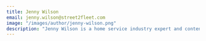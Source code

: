 ```yaml
---
title: Jenny Wilson
email: jenny.wilson@street2fleet.com
image: "/images/author/jenny-wilson.png"
description: "Jenny Wilson is a home service industry expert and content strategist at Street2Fleet. With over 8 years of experience in business operations and customer experience optimization, she helps home service businesses leverage technology to improve efficiency and customer satisfaction."
---
```

